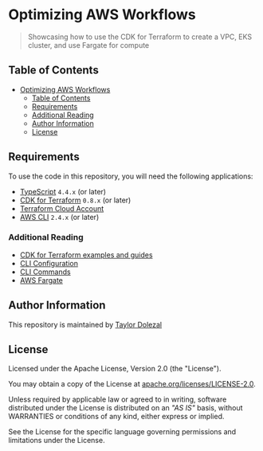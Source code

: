 # Optimizing AWS Workflows

> Showcasing how to use the CDK for Terraform to create a VPC, EKS cluster, and use Fargate for compute

## Table of Contents

- [Optimizing AWS Workflows](#optimizing-aws-workflows)
  - [Table of Contents](#table-of-contents)
  - [Requirements](#requirements)
  - [Additional Reading](#additional-reading)
  - [Author Information](#author-information)
  - [License](#license)

## Requirements

To use the code in this repository, you will need the following applications:

- [TypeScript](https://www.typescriptlang.org/download) `4.4.x` (or later)
- [CDK for Terraform](https://learn.hashicorp.com/tutorials/terraform/cdktf-install) `0.8.x` (or later)
- [Terraform Cloud Account](https://www.terraform.io/cloud)
- [AWS CLI](https://aws.amazon.com/cli/) `2.4.x` (or later)

### Additional Reading

- [CDK for Terraform examples and guides](https://www.terraform.io/docs/cdktf/examples.html)
- [CLI Configuration](https://www.terraform.io/docs/cdktf/cli-reference/cli-configuration.html)
- [CLI Commands](https://www.terraform.io/docs/cdktf/cli-reference/commands.html)
- [AWS Fargate](https://aws.amazon.com/fargate/)

## Author Information

This repository is maintained by [Taylor Dolezal](https://github.com/onlydole)

## License

Licensed under the Apache License, Version 2.0 (the "License").

You may obtain a copy of the License at [apache.org/licenses/LICENSE-2.0](http://www.apache.org/licenses/LICENSE-2.0).

Unless required by applicable law or agreed to in writing, software distributed under the License is distributed on an _"AS IS"_ basis, without WARRANTIES or conditions of any kind, either express or implied.

See the License for the specific language governing permissions and limitations under the License.
